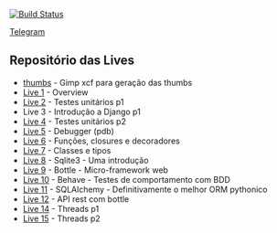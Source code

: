 [![Build Status](http://circleci-badges-max.herokuapp.com/img/z4r4tu5tr4/testes-com-python/master?token=873d0bda078c70ced1869c74b673b64f3ff8049f)](https://circleci.com/gh/z4r4tu5tr4/testes-com-python/tree/master)


[Telegram](https://t.me/joinchat/AAAAAEQeHVfP5DcUlMNM-A)


## Repositório das Lives
- [thumbs](./thumbs) - Gimp xcf para geração das thumbs
- [Live 1](./Live1) - Overview
- [Live 2](./Live2) - Testes unitários p1
- Live 3 - Introdução a Django p1
- [Live 4](./Live4) - Testes unitários p2
- [Live 5](./Live5) - Debugger (pdb)
- [Live 6](./Live6) - Funções, closures e decoradores
- [Live 7](./Live7) - Classes e tipos
- [Live 8](./Live8) - Sqlite3 - Uma introdução
- [Live 9](./Live9) - Bottle - Micro-framework web
- [Live 10](./Live10) - Behave - Testes de comportamento com BDD
- [Live 11](./Live11) - SQLAlchemy - Definitivamente o melhor ORM pythonico
- [Live 12](./Live12) - API rest com bottle
- [Live 14](./Live14) - Threads p1
- [Live 15](./Live15) - Threads p2
